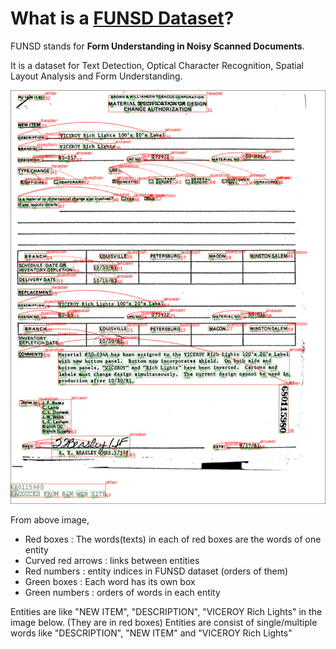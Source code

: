 
# What is a [FUNSD Dataset](https://guillaumejaume.github.io/FUNSD/)?
FUNSD stands for **Form Understanding in Noisy Scanned Documents**.

It is a dataset for Text Detection, Optical Character Recognition, Spatial Layout Analysis and Form Understanding.

![sample2](assets/funsd_vis_sample/716552.jpeg)

From above image,
 - Red boxes : The words(texts) in each of red boxes are the words of one entity
 - Curved red arrows : links between entities
 - Red numbers : entity indices in FUNSD dataset (orders of them)
 - Green boxes : Each word has its own box
 - Green numbers : orders of words in each entity

Entities are like "NEW ITEM", "DESCRIPTION", "VICEROY Rich Lights" in the image below. (They are in red boxes)
Entities are consist of single/multiple words like "DESCRIPTION", "NEW ITEM" and "VICEROY Rich Lights"

